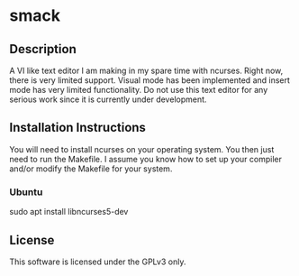 # smack
## Description
A VI like text editor I am making in my spare time with ncurses. Right now,
there is very limited support. Visual mode has been implemented and insert
mode has very limited functionality. Do not use this text editor for any
serious work since it is currently under development.
## Installation Instructions
You will need to install ncurses on your operating system. You then just
need to run the Makefile. I assume you know how to set up your compiler
and/or modify the Makefile for your system.
### Ubuntu
sudo apt install libncurses5-dev
## License
This software is licensed under the GPLv3 only.
